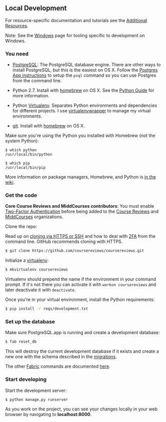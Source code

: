 ## Local Development

For resource-specific documentation and tutorials see the [Additional Resources](https://github.com/middcourses/docs/blob/master/development/additional-resources.md).

Note: See the [Windows](https://github.com/middcourses/docs/blob/master/guides/windows.md) page for tooling specific to development on Windows.

### You need

* [PostgreSQL](http://postgresapp.com/): The PostgreSQL database engine. There are other ways to install PostgreSQL, but this is the easiest on OS X. Follow the [Postgres App instructions](http://postgresapp.com/documentation/cli-tools.html) to setup the `psql` command so you can use Postgres from the command line.

* Python 2.7. Install with [homebrew][homebrew] on OS X. See the [Python Guide](http://docs.python-guide.org/en/latest/starting/installation/) for more information.

* Python [Virtualenv][virtualenv]. Separates Python environments and dependencies for different projects. I use [virtualenvwrapper][virtualenvwrapper] to manage my virtual environments.

* [git][git]. Install with [homebrew][homebrew] on OS X.

Make sure you're using the Python you installed with Homebrew (not the system Python):

```
$ which python
/usr/local/bin/python

$ which pip
/usr/local/bin/pip
```

More information on package managers, Homebrew, and Python is [in the wiki](Package-Managers).

### Get the code

**Core Course Reviews and MiddCourses contributors**: You must enable [Two-Factor Authentication][2FA] before being added to the [Course Reviews](https://github.com/coursereviews) and [MiddCourses](https://github.com/middcourses) organizations.

Clone the repo:

Read up on [cloning via HTTPS or SSH][GitHub HTTPS] and how to deal with [2FA][2FA] from the command line. GitHub recommends cloning with HTTPS.

```sh
$ git clone https://github.com/coursereviews/coursereviews.git
```

Initialize a [virtualenv][virtualenv]:

```sh
$ mkvirtualenv coursereviews
```

Virtualenv should prepend the name if the environment in your command prompt. If it's not there
you can activate it with `workon coursereviews` and later deactivate it with `deactivate`.

Once you're in your virtual environment, install the Python requirements:

```sh
$ pip install -r reqs/development.txt
```

### Set up the database

Make sure PostgreSQL.app is running and create a development database:

```sh
$ fab reset_db
```

This will destroy the current development database if it exists and create a new one with the schema described in the [migrations][migrations].

The other [Fabric][fabric] commands are documented [here](https://github.com/middcourses/docs/blob/master/development/fabric.md).

### Start developing

Start the development server:

```sh
$ python manage.py runserver
```

As you work on the project, you can see your changes locally in your web browser by navigating to **localhost:8000**.

[homebrew]: http://brew.sh/ "Homebrew"
[virtualenv]: https://virtualenv.readthedocs.org/en/latest/ "Virtualenv"
[virtualenvwrapper]: https://virtualenvwrapper.readthedocs.org/en/latest/install.html#basic-installation "virtualenvwrapper"
[git]: http://git-scm.com/ "Git"
[migrations]: https://docs.djangoproject.com/en/1.9/topics/migrations/ "Django migrations"
[fabric]: http://www.fabfile.org/ "Fabric"
[GitHub HTTPS]: https://help.github.com/articles/which-remote-url-should-i-use/#cloning-with-https-urls-recommended
[2FA]: https://help.github.com/articles/about-two-factor-authentication/
